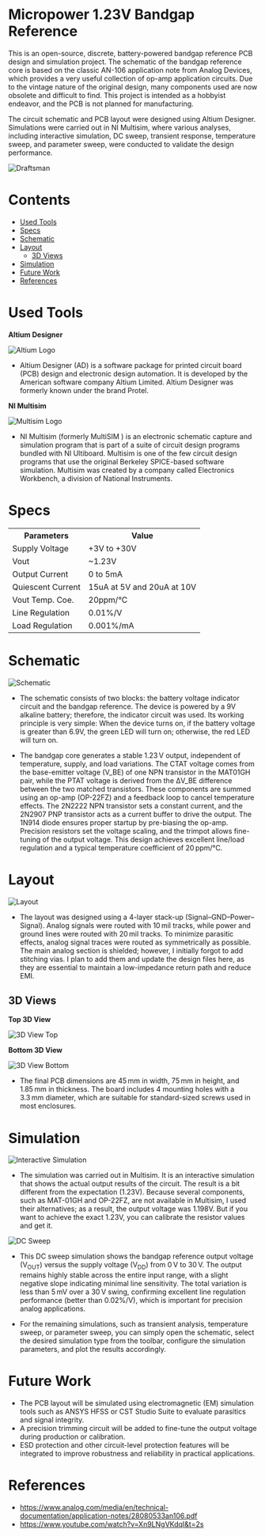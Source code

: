 # Micropower 1.23V Bandgap Reference

This is an open-source, discrete, battery-powered bandgap reference PCB design and simulation project. The schematic of the bandgap reference core is based on the classic AN-106 application note from Analog Devices, which provides a very useful collection of op-amp application circuits. Due to the vintage nature of the original design, many components used are now obsolete and difficult to find. This project is intended as a hobbyist endeavor, and the PCB is not planned for manufacturing.

The circuit schematic and PCB layout were designed using Altium Designer. Simulations were carried out in NI Multisim, where various analyses, including interactive simulation, DC sweep, transient response, temperature sweep, and parameter sweep, were conducted to validate the design performance.

![Draftsman](https://github.com/TechBlueprint-V/Micropower-1.23V-Bandgap-Reference/blob/main/Project%20Outputs/Images/Draftsman.png)

# Contents
- [Used Tools](#Used-Tools)
- [Specs](#Specs)
- [Schematic](#Schematic)
- [Layout](#Layout)
  - [3D Views](#3D-Views)
- [Simulation](#PSimulation)
- [Future Work](#Future-Work)
- [References](#References)

# Used Tools

**Altium Designer**

![Altium Logo](https://github.com/TechBlueprint-V/Micropower-1.23V-Bandgap-Reference/blob/main/Project%20Outputs/Images/Altium_Designer_Logo.png)

   - Altium Designer (AD) is a software package for printed circuit board (PCB) design and electronic design automation. It is developed by the American software company Altium Limited. Altium Designer was formerly known under the brand Protel.

  **NI Multisim**

![Multisim Logo](https://github.com/TechBlueprint-V/Micropower-1.23V-Bandgap-Reference/blob/main/Project%20Outputs/Images/Multisim.jpeg)

  - NI Multisim (formerly MultiSIM ) is an electronic schematic capture and simulation program that is part of a suite of circuit design programs bundled with NI Ultiboard. Multisim is one of the few circuit design programs that use the original Berkeley SPICE-based software simulation. Multisim was created by a company called Electronics Workbench, a division of National Instruments.
 
# Specs

<table align="center">
<tr>
    <th>Parameters</th>
    <th>Value</th>
</tr>
<tr>
    <td>Supply Voltage</td>
    <td>+3V to +30V</td>
</tr>
<tr>
    <td>Vout</td>
    <td>~1.23V</td>
</tr>
<tr>
    <td>Output Current</td>
    <td>0 to 5mA</td>
</tr>
<tr>
    <td>Quiescent Current</td>
    <td>15uA at 5V and 20uA at 10V</td>
</tr>
<tr>
    <td>Vout Temp. Coe.</td>
    <td>20ppm/°C</td>
</tr>
<tr>
    <td>Line Regulation</td>
    <td>0.01%/V</td>
</tr>
  <tr>
    <td>Load Regulation</td>
    <td>0.001%/mA</td>
</tr>
</table>

# Schematic

![Schematic](https://github.com/TechBlueprint-V/Micropower-1.23V-Bandgap-Reference/blob/main/Project%20Outputs/Images/Schematic.png?raw=true)

- The schematic consists of two blocks: the battery voltage indicator circuit and the bandgap reference. The device is powered by a 9V alkaline battery; therefore, the indicator circuit was used. Its working principle is very simple: When the device turns on, if the battery voltage is greater than 6.9V, the green LED will turn on; otherwise, the red LED will turn on.

- The bandgap core generates a stable 1.23 V output, independent of temperature, supply, and load variations. The CTAT voltage comes from the base-emitter voltage (V_BE) of one NPN transistor in the MAT01GH pair, while the PTAT voltage is derived from the ΔV_BE difference between the two matched transistors. These components are summed using an op-amp (OP-22FZ) and a feedback loop to cancel temperature effects. The 2N2222 NPN transistor sets a constant current, and the 2N2907 PNP transistor acts as a current buffer to drive the output. The 1N914 diode ensures proper startup by pre-biasing the op-amp. Precision resistors set the voltage scaling, and the trimpot allows fine-tuning of the output voltage. This design achieves excellent line/load regulation and a typical temperature coefficient of 20 ppm/°C.

# Layout

![Layout](https://github.com/TechBlueprint-V/Micropower-1.23V-Bandgap-Reference/blob/main/Project%20Outputs/Images/PCB.png?raw=true)

- The layout was designed using a 4-layer stack-up (Signal–GND–Power–Signal). Analog signals were routed with 10 mil tracks, while power and ground lines were routed with 20 mil tracks. To minimize parasitic effects, analog signal traces were routed as symmetrically as possible. The main analog section is shielded; however, I initially forgot to add stitching vias. I plan to add them and update the design files here, as they are essential to maintain a low-impedance return path and reduce EMI.

## 3D Views

**Top 3D View**

![3D View Top](https://github.com/TechBlueprint-V/Micropower-1.23V-Bandgap-Reference/blob/main/Project%20Outputs/Images/3D%20view%20top.png?raw=true)

**Bottom 3D View**

![3D View Bottom](https://github.com/TechBlueprint-V/Micropower-1.23V-Bandgap-Reference/blob/main/Project%20Outputs/Images/3D%20view%20bottom.png)

- The final PCB dimensions are 45 mm in width, 75 mm in height, and 1.85 mm in thickness. The board includes 4 mounting holes with a 3.3 mm diameter, which are suitable for standard-sized screws used in most enclosures.

# Simulation

![Interactive Simulation](https://github.com/TechBlueprint-V/Micropower-1.23V-Bandgap-Reference/blob/main/Simulation/Interactive%20simulation.png?raw=true)

- The simulation was carried out in Multisim. It is an interactive simulation that shows the actual output results of the circuit. The result is a bit different from the expectation (1.23V). Because several components, such as MAT-01GH and OP-22FZ, are not available in Multisim, I used their alternatives; as a result, the output voltage was 1.198V. But if you want to achieve the exact 1.23V, you can calibrate the resistor values and get it. 

![DC Sweep](https://github.com/TechBlueprint-V/Micropower-1.23V-Bandgap-Reference/blob/main/Simulation/DC%20sweep.png)

- This DC sweep simulation shows the bandgap reference output voltage (V<sub>OUT</sub>) versus the supply voltage (V<sub>DD</sub>) from 0 V to 30 V. The output remains highly stable across the entire input range, with a slight negative slope indicating minimal line sensitivity. The total variation is less than 5 mV over a 30 V swing, confirming excellent line regulation performance (better than 0.02%/V), which is important for precision analog applications.

- For the remaining simulations, such as transient analysis, temperature sweep, or parameter sweep, you can simply open the schematic, select the desired simulation type from the toolbar, configure the simulation parameters, and plot the results accordingly.

# Future Work
- The PCB layout will be simulated using electromagnetic (EM) simulation tools such as ANSYS HFSS or CST Studio Suite to evaluate parasitics and signal integrity. 
- A precision trimming circuit will be added to fine-tune the output voltage during production or calibration.
- ESD protection and other circuit-level protection features will be integrated to improve robustness and reliability in practical applications.

# References
- https://www.analog.com/media/en/technical-documentation/application-notes/28080533an106.pdf
- https://www.youtube.com/watch?v=Xn9LNgVKdqI&t=2s

